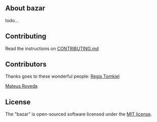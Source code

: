 ## About bazar
todo...

## Contributing
Read the instructions on [CONTRIBUTING.md](CONTRIBUTING.md)

## Contributors
Thanks goes to these wonderful people:
[Regis Tomkiel](https://github.com/tomkiel)     

[Mateus Roveda](https://github.com/mateusroveda)  

## License

The "bazar" is open-sourced software licensed under the [MIT license](https://opensource.org/licenses/MIT).
